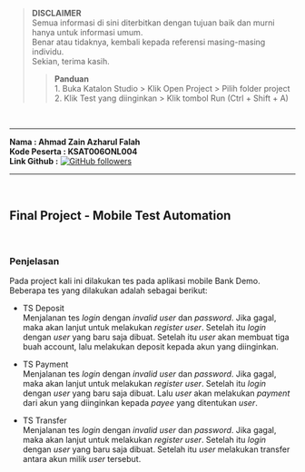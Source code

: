 >**DISCLAIMER**\
>Semua informasi di sini diterbitkan dengan tujuan baik dan murni hanya untuk informasi umum.\
>Benar atau tidaknya, kembali kepada referensi masing-masing individu.\
>Sekian, terima kasih.
>
>>**Panduan**\
>		1. Buka Katalon Studio > Klik Open Project > Pilih folder project\
>		2. Klik Test yang diinginkan > Klik tombol Run (Ctrl + Shift + A)

&nbsp;
- - - -
**Nama        : Ahmad Zain Azharul Falah**\
**Kode Peserta : KSAT006ONL004**\
**Link Github  :** [![GitHub followers](https://img.shields.io/github/followers/zenzett?label=Zain&style=social)](https://github.com/zenzett/Hacktiv8-Katalon)
- - - -

&nbsp;
## Final Project - Mobile Test Automation

&nbsp;
### Penjelasan
Pada project kali ini dilakukan tes pada aplikasi mobile Bank Demo. Beberapa tes yang dilakukan adalah sebagai berikut:
- TS Deposit\
Menjalanan tes *login* dengan *invalid user* dan *password*. Jika gagal, maka akan lanjut untuk melakukan *register user*. Setelah itu *login* dengan *user* yang baru saja dibuat. Setelah itu *user* akan membuat tiga buah account, lalu melakukan deposit kepada akun yang diinginkan.

- TS Payment\
Menjalanan tes *login* dengan *invalid user* dan *password*. Jika gagal, maka akan lanjut untuk melakukan *register user*. Setelah itu *login* dengan *user* yang baru saja dibuat. Lalu *user* akan melakukan *payment* dari akun yang diinginkan kepada *payee* yang ditentukan *user*.

- TS Transfer\
Menjalanan tes *login* dengan *invalid user* dan *password*. Jika gagal, maka akan lanjut untuk melakukan *register user*. Setelah itu *login* dengan *user* yang baru saja dibuat. Setelah itu *user* melakukan transfer antara akun milik *user* tersebut.

&nbsp;
